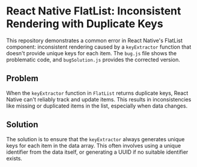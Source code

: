 # React Native FlatList: Inconsistent Rendering with Duplicate Keys

This repository demonstrates a common error in React Native's FlatList component: inconsistent rendering caused by a `keyExtractor` function that doesn't provide unique keys for each item.  The `bug.js` file shows the problematic code, and `bugSolution.js` provides the corrected version.

## Problem

When the `keyExtractor` function in `FlatList` returns duplicate keys, React Native can't reliably track and update items.  This results in inconsistencies like missing or duplicated items in the list, especially when data changes.

## Solution

The solution is to ensure that the `keyExtractor` always generates unique keys for each item in the data array.  This often involves using a unique identifier from the data itself, or generating a UUID if no suitable identifier exists.